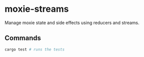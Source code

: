 # moxie-streams

Manage moxie state and side effects using reducers and streams.

## Commands

```sh
cargo test # runs the tests
```